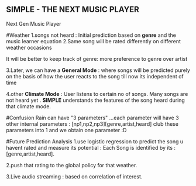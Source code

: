 ## SIMPLE - THE NEXT MUSIC PLAYER 

Next Gen Music Player

#Weather
1.songs not heard : Initial prediction based on **genre** and the music learner equation
2.Same song will be rated differently on different weather occasions

It will be better to keep track of genre: more preference to genre over artist

3.Later, we can have a **General Mode** : where songs will be predicted purely on the basis of how the user reacts to the song till now
its independent of time

4.other **Climate Mode** : User listens to certain no of songs. Many songs are not heard yet . **SIMPLE** understands the features of the song heard during that climate mode.

#Confusion 
Rain can have "3 parameters" ...each parameter will have 3 other internal parameters : [np1,np2,np3][genre,artist,heard]
club these parameters into 1 and we obtain one parameter :D

#Future Prediction Analysis
1.use logistic regression to predict the song u havent rated and measure its potential : Each Song is identified by its :[genre,artist,heard].

2.push that rating to the global policy for that weather.

3.Live audio streaming : based on correlation of interest.  
